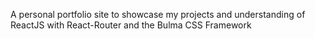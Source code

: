 A personal portfolio site to showcase my projects and understanding of ReactJS with React-Router and the Bulma CSS Framework 